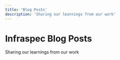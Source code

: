 ```yaml
---
title: 'Blog Posts'
description: 'Sharing our learnings from our work'
---
```


# Infraspec Blog Posts

Sharing our learnings from our work
